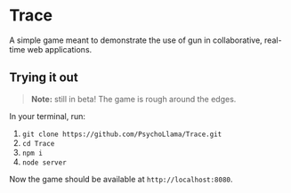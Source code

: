 # Trace

A simple game meant to demonstrate the use of gun in collaborative, real-time web applications.

## Trying it out

> **Note:** still in beta! The game is rough around the edges.

In your terminal, run:

 1. `git clone https://github.com/PsychoLlama/Trace.git`
 2. `cd Trace`
 3. `npm i`
 4. `node server`

Now the game should be available at `http://localhost:8080`.
